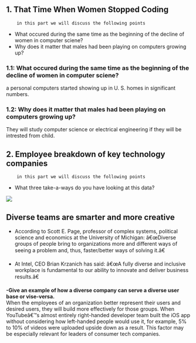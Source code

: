 ## 1. That Time When Women Stopped Coding

        in this part we will discuss the following points

* What occured during the same time as the beginning of the decline of women in computer sciene?
* Why does it matter that males had been playing on computers growing up?



### 1.1: What occured during the same time as the beginning of the decline of women in computer sciene?

a personal computers started showing up in U. S. homes in significant numbers.

### 1.2: Why does it matter that males had been playing on computers growing up?    

 They will   study computer science or electrical engineering if they will be intrested from child.



## 2.  Employee breakdown of key technology companies

        in this part we will discuss the following points

* What three take-a-ways do you have looking at this data?

![](https://techihd.com/wp-content/uploads/2020/07/best-tech-companies-in-world.jpg)

## Diverse teams are smarter and more creative
* According to Scott E. Page, professor of complex systems, political science and economics at the University of Michigan: â€œDiverse groups of people bring to organizations more and different ways of seeing a problem and, thus, faster/better ways of solving it.â€

* At Intel, CEO Brian Krzanich has said: â€œA fully diverse and inclusive workplace is fundamental to our ability to innovate and deliver business results.â€


**-Give an example of how a diverse company can serve a diverse user base or vise-versa.**  
When the employees of an organization better represent their users and desired users, they will build more effectively for those groups. When YouTubeâ€™s almost entirely right-handed developer team built the iOS app without considering how left-handed people would use it, for example, 5% to 10% of videos were uploaded upside down as a result. This factor may be especially relevant for leaders of consumer tech companies.



